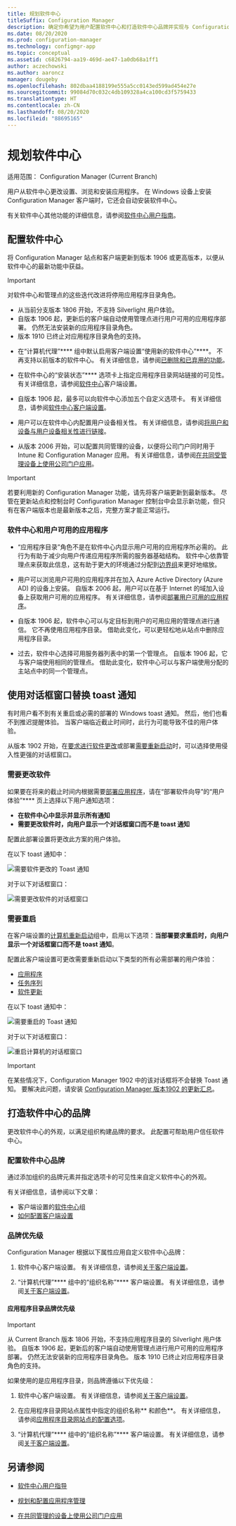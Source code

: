 ```yaml
---
title: 规划软件中心
titleSuffix: Configuration Manager
description: 确定你希望为用户配置软件中心和打造软件中心品牌并实现与 Configuration Manager 交互的方式。
ms.date: 08/20/2020
ms.prod: configuration-manager
ms.technology: configmgr-app
ms.topic: conceptual
ms.assetid: c6826794-aa19-469d-ae47-1a0db68a1ff1
author: aczechowski
ms.author: aaroncz
manager: dougeby
ms.openlocfilehash: 802dbaa4188199e555a5cc0143ed599ad454e27e
ms.sourcegitcommit: 99084d70c032c4db109328a4ca100cd3f5759433
ms.translationtype: HT
ms.contentlocale: zh-CN
ms.lasthandoff: 08/20/2020
ms.locfileid: "88695165"
---
```

# <a name="plan-for-software-center"></a>规划软件中心

适用范围：  Configuration Manager (Current Branch)

用户从软件中心更改设置、浏览和安装应用程序。 在 Windows 设备上安装 Configuration Manager 客户端时，它还会自动安装软件中心。

有关软件中心其他功能的详细信息，请参阅[软件中心用户指南](../../core/understand/software-center.md)。  

## <a name="configure-software-center"></a><a name="bkmk_userex"></a> 配置软件中心  

将 Configuration Manager 站点和客户端更新到版本 1906 或更高版本，以便从软件中心的最新功能中获益。

> [!IMPORTANT]
> 对软件中心和管理点的这些迭代改进将停用应用程序目录角色。
>
> - 从当前分支版本 1806 开始，不支持 Silverlight 用户体验。
> - 自版本 1906 起，更新后的客户端自动使用管理点进行用户可用的应用程序部署。 仍然无法安装新的应用程序目录角色。
> - 版本 1910 已终止对应用程序目录角色的支持。

- 在“计算机代理”**** 组中默认启用客户端设置“使用新的软件中心”****。 不再支持以前版本的软件中心。 有关详细信息，请参阅[已删除和已弃用的功能](../../core/plan-design/changes/deprecated/removed-and-deprecated-cmfeatures.md)。

- 在软件中心的“安装状态”**** 选项卡上指定应用程序目录网站链接的可见性。 有关详细信息，请参阅[软件中心](../../core/clients/deploy/about-client-settings.md#software-center)客户端设置。

- 自版本 1906 起，最多可以向软件中心添加五个自定义选项卡。 有关详细信息，请参阅[软件中心客户端设置](../../core/clients/deploy/about-client-settings.md#software-center)。 <!--4063773-->

- 用户可以在软件中心内配置用户设备相关性。 有关详细信息，请参阅[将用户和设备与用户设备相关性进行链接](../deploy-use/link-users-and-devices-with-user-device-affinity.md)。

- 从版本 2006 开始，可以配置共同管理的设备，以便将公司门户同时用于 Intune 和 Configuration Manager 应用。 有关详细信息，请参阅[在共同受管理设备上使用公司门户应用](../../comanage/company-portal.md)。<!--CMADO-3601237,INADO-4297660-->

> [!IMPORTANT]
> 若要利用新的 Configuration Manager 功能，请先将客户端更新到最新版本。 尽管在更新站点和控制台时 Configuration Manager 控制台中会显示新功能，但只有在客户端版本也是最新版本之后，完整方案才能正常运行。

### <a name="software-center-and-user-available-applications"></a>软件中心和用户可用的应用程序

- “应用程序目录”角色不是在软件中心内显示用户可用的应用程序所必需的。 此行为有助于减少向用户传递应用程序所需的服务器基础结构。 软件中心依靠管理点来获取此信息，这有助于更大的环境通过分配到[边界组](../../core/servers/deploy/configure/boundary-groups.md#management-points)来更好地缩放。<!--1358309-->

- 用户可以浏览用户可用的应用程序并在加入 Azure Active Directory (Azure AD) 的设备上安装。 自版本 2006 起，用户可以在基于 Internet 的域加入设备上获取用户可用的应用程序。 有关详细信息，请参阅[部署用户可用的应用程序](../deploy-use/deploy-applications.md#deploy-user-available-applications)。

- 自版本 1906 起，软件中心可以与定目标到用户的可用应用的管理点进行通信。 它不再使用应用程序目录。 借助此变化，可以更轻松地从站点中删除应用程序目录。

- 过去，软件中心选择可用服务器列表中的第一个管理点。 自版本 1906 起，它与客户端使用相同的管理点。 借助此变化，软件中心可以与客户端使用分配的主站点中的同一个管理点。

## <a name="replace-toast-notifications-with-dialog-window"></a><a name="bkmk_impact"></a> 使用对话框窗口替换 toast 通知

<!--3555947-->
有时用户看不到有关重启或必需的部署的 Windows toast 通知。 然后，他们也看不到推迟提醒体验。 当客户端临近截止时间时，此行为可能导致不佳的用户体验。

从版本 1902 开始，在[要求进行软件更改](#software-changes-are-required)或部署[需要重新启动](#restart-required)时，可以选择使用侵入性更强的对话框窗口。

### <a name="software-changes-are-required"></a>需要更改软件

如果要在将来的截止时间内根据需要[部署应用程序](../deploy-use/deploy-applications.md)，请在“部署软件向导”的“用户体验”**** 页上选择以下用户通知选项：

- **在软件中心中显示并显示所有通知**
- **需要更改软件时，向用户显示一个对话框窗口而不是 toast 通知**

配置此部署设置将更改此方案的用户体验。

在以下 toast 通知中：

![需要软件更改的 Toast 通知](media/3555947-required-toast.png)  

对于以下对话框窗口：

![需要更改软件的对话框窗口](media/3555947-required-dialog.png)


### <a name="restart-required"></a>需要重启

在客户端设置的[计算机重新启动](../../core/clients/deploy/about-client-settings.md#computer-restart)组中，启用以下选项：**当部署要求重启时，向用户显示一个对话框窗口而不是 toast 通知**。  

配置此客户端设置可更改需要重新启动以下类型的所有必需部署的用户体验：

- [应用程序](../deploy-use/deploy-applications.md)
- [任务序列](../../osd/deploy-use/manage-task-sequences-to-automate-tasks.md#BKMK_DeployTS)
- [软件更新](../../sum/deploy-use/deploy-software-updates.md)

在以下 toast 通知中：

![需要重启的 Toast 通知](media/3555947-restart-toast.png)  

对于以下对话框窗口：

![重启计算机的对话框窗口](media/3555947-restart-dialog.png)

> [!IMPORTANT]
> 在某些情况下，Configuration Manager 1902 中的该对话框将不会替换 Toast 通知。 要解决此问题，请安装 [Configuration Manager 版本1902 的更新汇总](https://support.microsoft.com/help/4500571/update-rollup-for-configuration-manager-current-branch-1902)。 <!--4404715-->

## <a name="brand-software-center"></a>打造软件中心的品牌

更改软件中心的外观，以满足组织构建品牌的要求。 此配置可帮助用户信任软件中心。

### <a name="configure-software-center-branding"></a>配置软件中心品牌

<!-- 1351224 -->
通过添加组织的品牌元素并指定选项卡的可见性来自定义软件中心的外观。

有关详细信息，请参阅以下文章：

- 客户端设置的[软件中心](../../core/clients/deploy/about-client-settings.md#software-center)组  
- [如何配置客户端设置](../../core/clients/deploy/configure-client-settings.md)  

### <a name="branding-priorities"></a>品牌优先级

Configuration Manager 根据以下属性应用自定义软件中心品牌：  

1. 软件中心客户端设置。 有关详细信息，请参阅[关于客户端设置](../../core/clients/deploy/about-client-settings.md#software-center)。  

2. “计算机代理”**** 组中的“组织名称”**** 客户端设置。 有关详细信息，请参阅[关于客户端设置](../../core/clients/deploy/about-client-settings.md#computer-agent)。  

#### <a name="application-catalog-branding-priorities"></a>应用程序目录品牌优先级

> [!IMPORTANT]
> 从 Current Branch 版本 1806 开始，不支持应用程序目录的 Silverlight 用户体验。 自版本 1906 起，更新后的客户端自动使用管理点进行用户可用的应用程序部署。 仍然无法安装新的应用程序目录角色。 版本 1910 已终止对应用程序目录角色的支持。  

如果使用的是应用程序目录，则品牌遵循以下优先级：  

1. 软件中心客户端设置。 有关详细信息，请参阅[关于客户端设置](../../core/clients/deploy/about-client-settings.md#software-center)。  

2. 在应用程序目录网站点属性中指定的组织名称** 和颜色**。 有关详细信息，请参阅[应用程序目录网站点的配置选项](../../core/servers/deploy/configure/configuration-options-for-site-system-roles.md#BKMK_ApplicationCatalog_Website)。  

3. “计算机代理”**** 组中的“组织名称”**** 客户端设置。 有关详细信息，请参阅[关于客户端设置](../../core/clients/deploy/about-client-settings.md#computer-agent)。  

## <a name="see-also"></a>另请参阅

- [软件中心用户指导](../../core/understand/software-center.md)

- [规划和配置应用程序管理](plan-for-and-configure-application-management.md)

- [在共同管理的设备上使用公司门户应用](../../comanage/company-portal.md)
